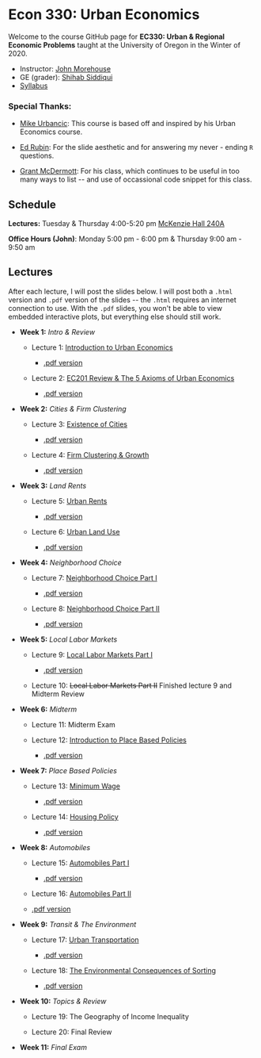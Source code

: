 # Econ 330: Urban Economics

Welcome to the course GitHub page for __EC330: Urban & Regional Economic Problems__ taught at the University of Oregon in the Winter of 2020. 

- Instructor: [John Morehouse](https://www.johnmmorehouse.com/)
- GE (grader): [Shihab Siddiqui](https://economics.uoregon.edu/profile/smshihab/)
- [Syllabus](https://rawcdn.githack.com/johnmorehouse/EC330_UrbanEcon/c9450649bcfff35d5e169014ca5b7e1854fd637d/Syllabus/syllabus.pdf)


### Special Thanks:

  - [Mike Urbancic](https://twitter.com/urbancic?lang=en): This course is based off and inspired by his Urban Economics course. 
  
  - [Ed Rubin](http://edrub.in/): For the slide aesthetic and for answering my never - ending `R` questions. 
  
  - [Grant McDermott](https://grantmcdermott.com/): For his class, which continues to be useful in too many ways to list -- and use of occassional code snippet for this class.
  
## Schedule

__Lectures:__ Tuesday & Thursday 4:00-5:20 pm [McKenzie Hall 240A](https://map.uoregon.edu/c721c7d95)

__Office Hours (John)__: Monday 5:00 pm - 6:00 pm & Thursday 9:00 am - 9:50 am

## Lectures

After each lecture, I will post the slides below. I will post both a `.html` version and `.pdf` version of the slides -- the `.html` requires an internet connection to use. With the `.pdf` slides, you won't be able to view embedded interactive plots, but everything else should still work.

- __Week 1:__ _Intro & Review_

  - Lecture 1: [Introduction to Urban Economics](https://rawcdn.githack.com/johnmorehouse/EC330_UrbanEcon/db4b2dbd43e265b6914c602ee40466d11089db08/Slides/001-intro/lecture_one.html) 
  
    - [.pdf version](https://rawcdn.githack.com/johnmorehouse/EC330_UrbanEcon/7a8c47a98871c1b0777d7af3a2cd490cf1fd6c23/Slides/001-intro/lecture_one.pdf)
  
  - Lecture 2: [EC201 Review & The 5 Axioms of Urban Economics](https://rawcdn.githack.com/johnmorehouse/EC330_UrbanEcon/c5482e8b6af5724a2749147380326a9f75a3bf4e/Slides/002-review/lecture_two.html)
  
     - [.pdf version](https://rawcdn.githack.com/johnmorehouse/EC330_UrbanEcon/c5482e8b6af5724a2749147380326a9f75a3bf4e/Slides/002-review/lecture_two.pdf)
  
- __Week 2:__ _Cities & Firm Clustering_ 
  

  - Lecture 3: [Existence of Cities](https://rawcdn.githack.com/johnmorehouse/EC330_UrbanEcon/e31de01f3a2d7cba3bd17f51b41f9593f262f8c6/Slides/003-existence/lecture_three.html)
  
    - [.pdf version](https://rawcdn.githack.com/johnmorehouse/EC330_UrbanEcon/e31de01f3a2d7cba3bd17f51b41f9593f262f8c6/Slides/003-existence/lecture_three.pdf)
  
  - Lecture 4: [Firm Clustering & Growth](https://rawcdn.githack.com/johnmorehouse/EC330_UrbanEcon/bb824814208f981f528da3c6708890d5576b8f6b/Slides/004-size/lecture_four.html)
  
    - [.pdf version](https://rawcdn.githack.com/johnmorehouse/EC330_UrbanEcon/bb824814208f981f528da3c6708890d5576b8f6b/Slides/004-size/lecture_four.pdf)
  
- __Week 3:__ _Land Rents_

  - Lecture 5: [Urban Rents](https://rawcdn.githack.com/johnmorehouse/EC330_UrbanEcon/06124b810381174be50c43fe7b7432e738baba6b/Slides/005-rents/lecture_five.html)
  
    - [.pdf version](https://rawcdn.githack.com/johnmorehouse/EC330_UrbanEcon/06124b810381174be50c43fe7b7432e738baba6b/Slides/005-rents/lecture_five.pdf)
  
  - Lecture 6: [Urban Land Use](https://rawcdn.githack.com/johnmorehouse/EC330_UrbanEcon/afe9c2b88b55caf3eb7882865e0e3181326935b1/Slides/006-land_use/lecture_6.html)
  
    - [.pdf version](https://rawcdn.githack.com/johnmorehouse/EC330_UrbanEcon/afe9c2b88b55caf3eb7882865e0e3181326935b1/Slides/006-land_use/lecture_6.pdf)
  

- __Week 4:__ _Neighborhood Choice_

  - Lecture 7: [Neighborhood Choice Part I](https://rawcdn.githack.com/johnmorehouse/EC330_UrbanEcon/83e782c7076e138dd6b90bb071cb35f24c9b8a3e/Slides/007-nbhd_choice/lecture_seven.html)
  
    - [.pdf version](https://github.com/johnmorehouse/EC330_UrbanEcon/blob/master/Slides/007-nbhd_choice/lecture_seven.pdf)
  
  - Lecture 8: [Neighborhood Choice Part II](https://rawcdn.githack.com/johnmorehouse/EC330_UrbanEcon/561555bef47f1814b13fe25d719c6bca1999067f/Slides/008-nbhd_choiceII/lecture_8.html)
  
    - [.pdf version](https://rawcdn.githack.com/johnmorehouse/EC330_UrbanEcon/561555bef47f1814b13fe25d719c6bca1999067f/Slides/008-nbhd_choiceII/lecture_8.pdf)



- __Week 5:__ _Local Labor Markets_

  - Lecture 9: [Local Labor Markets Part I](https://rawcdn.githack.com/johnmorehouse/EC330_UrbanEcon/561555bef47f1814b13fe25d719c6bca1999067f/Slides/009-labor_one/lecture_nine.html)
  
    - [.pdf version](https://rawcdn.githack.com/johnmorehouse/EC330_UrbanEcon/561555bef47f1814b13fe25d719c6bca1999067f/Slides/009-labor_one/lecture_nine.pdf)
  
  - Lecture 10: ~~Local Labor Markets Part II~~ Finished lecture 9 and Midterm Review
  

- __Week 6:__ _Midterm_

  - Lecture 11: Midterm Exam
  
  - Lecture 12: [Introduction to Place Based Policies](https://rawcdn.githack.com/johnmorehouse/EC330_UrbanEcon/5640bd095d52bc68df893a8207a8276de3abb629/Slides/012-place_based_policy/lecture_12.html)
  
    - [.pdf version](https://rawcdn.githack.com/johnmorehouse/EC330_UrbanEcon/5640bd095d52bc68df893a8207a8276de3abb629/Slides/012-place_based_policy/lecture_12.pdf)
  

- __Week 7:__ _Place Based Policies_

  - Lecture 13: [Minimum Wage](https://rawcdn.githack.com/johnmorehouse/EC330_UrbanEcon/6d804ad2e3bef9241c1c5212aeb87f3106958890/Slides/013-min_wage/lecture_13.html)
  
    - [.pdf version](https://rawcdn.githack.com/johnmorehouse/EC330_UrbanEcon/6d804ad2e3bef9241c1c5212aeb87f3106958890/Slides/013-min_wage/lecture_13.pdf)
  
  - Lecture 14: [Housing Policy](https://rawcdn.githack.com/johnmorehouse/EC330_UrbanEcon/6c4957a3760da3588ffadf5d5e2c41a2272705d5/Slides/014-rent_control/lecture_14.html)
  
    - [.pdf version](https://rawcdn.githack.com/johnmorehouse/EC330_UrbanEcon/6c4957a3760da3588ffadf5d5e2c41a2272705d5/Slides/014-rent_control/lecture_14.pdf)
  
- __Week 8:__ _Automobiles_

  - Lecture 15: [Automobiles Part I](https://rawcdn.githack.com/johnmorehouse/EC330_UrbanEcon/6c4957a3760da3588ffadf5d5e2c41a2272705d5/Slides/015-autos_1/lecture_15.html)
  
    - [.pdf version](https://rawcdn.githack.com/johnmorehouse/EC330_UrbanEcon/6c4957a3760da3588ffadf5d5e2c41a2272705d5/Slides/015-autos_1/lecture_15.pdf)
  
  - Lecture 16: [Automobiles Part II](https://rawcdn.githack.com/johnmorehouse/EC330_UrbanEcon/6c4957a3760da3588ffadf5d5e2c41a2272705d5/Slides/016-autos_2/lecture_16.html)
  
  - [.pdf version](https://github.com/johnmorehouse/EC330_UrbanEcon/blob/master/Slides/016-autos_2/lecture_16.pdf)
  
- __Week 9:__ _Transit & The Environment_
 
  - Lecture 17: [Urban Transportation](https://rawcdn.githack.com/johnmorehouse/EC330_UrbanEcon/2043f8fc0a428016dd8b9cb8c74c0c6808fadb25/Slides/017-transitp1/lecture_17.html)
  
    - [.pdf version](https://rawcdn.githack.com/johnmorehouse/EC330_UrbanEcon/2043f8fc0a428016dd8b9cb8c74c0c6808fadb25/Slides/017-transitp1/lecture_17.pdf)
  
  - Lecture 18: [The Environmental Consequences of Sorting](https://rawcdn.githack.com/johnmorehouse/EC330_UrbanEcon/a34bc386464717636bdfccdf6999ca5d51f4787e/Slides/018-env_sorting/lecture_18.html)
  
    - [.pdf version](https://rawcdn.githack.com/johnmorehouse/EC330_UrbanEcon/a34bc386464717636bdfccdf6999ca5d51f4787e/Slides/018-env_sorting/lecture_18.pdf)
  
- __Week 10:__ _Topics & Review_

  - Lecture 19: The Geography of Income Inequality
  
  - Lecture 20: Final Review
  

- __Week 11:__ _Final Exam_

  

  

